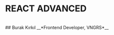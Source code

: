 <!-- .slide: data-state="triangle" -->

# REACT ADVANCED

<br>
## Burak Kırkıl
__*Frontend Developer, VNGRS*__

